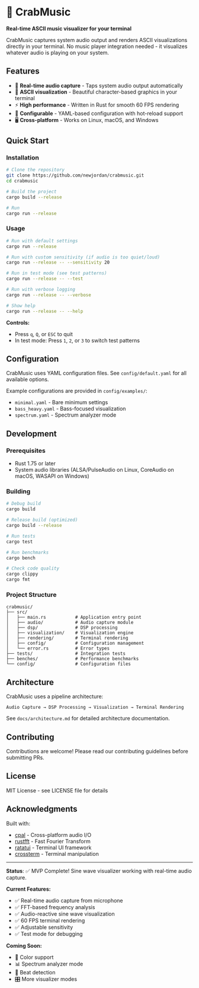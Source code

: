 # 🦀 CrabMusic

**Real-time ASCII music visualizer for your terminal**

CrabMusic captures system audio output and renders ASCII visualizations directly in your terminal. No music player integration needed - it visualizes whatever audio is playing on your system.

## Features

- 🎵 **Real-time audio capture** - Taps system audio output automatically
- 🎨 **ASCII visualization** - Beautiful character-based graphics in your terminal
- ⚡ **High performance** - Written in Rust for smooth 60 FPS rendering
- 🔧 **Configurable** - YAML-based configuration with hot-reload support
- 🖥️ **Cross-platform** - Works on Linux, macOS, and Windows

## Quick Start

### Installation

```bash
# Clone the repository
git clone https://github.com/newjordan/crabmusic.git
cd crabmusic

# Build the project
cargo build --release

# Run
cargo run --release
```

### Usage

```bash
# Run with default settings
cargo run --release

# Run with custom sensitivity (if audio is too quiet/loud)
cargo run --release -- --sensitivity 20

# Run in test mode (see test patterns)
cargo run --release -- --test

# Run with verbose logging
cargo run --release -- --verbose

# Show help
cargo run --release -- --help
```

**Controls:**
- Press `q`, `Q`, or `ESC` to quit
- In test mode: Press `1`, `2`, or `3` to switch test patterns

## Configuration

CrabMusic uses YAML configuration files. See `config/default.yaml` for all available options.

Example configurations are provided in `config/examples/`:
- `minimal.yaml` - Bare minimum settings
- `bass_heavy.yaml` - Bass-focused visualization
- `spectrum.yaml` - Spectrum analyzer mode

## Development

### Prerequisites

- Rust 1.75 or later
- System audio libraries (ALSA/PulseAudio on Linux, CoreAudio on macOS, WASAPI on Windows)

### Building

```bash
# Debug build
cargo build

# Release build (optimized)
cargo build --release

# Run tests
cargo test

# Run benchmarks
cargo bench

# Check code quality
cargo clippy
cargo fmt
```

### Project Structure

```
crabmusic/
├── src/
│   ├── main.rs           # Application entry point
│   ├── audio/            # Audio capture module
│   ├── dsp/              # DSP processing
│   ├── visualization/    # Visualization engine
│   ├── rendering/        # Terminal rendering
│   ├── config/           # Configuration management
│   └── error.rs          # Error types
├── tests/                # Integration tests
├── benches/              # Performance benchmarks
└── config/               # Configuration files
```

## Architecture

CrabMusic uses a pipeline architecture:

```
Audio Capture → DSP Processing → Visualization → Terminal Rendering
```

See `docs/architecture.md` for detailed architecture documentation.

## Contributing

Contributions are welcome! Please read our contributing guidelines before submitting PRs.

## License

MIT License - see LICENSE file for details

## Acknowledgments

Built with:
- [cpal](https://github.com/RustAudio/cpal) - Cross-platform audio I/O
- [rustfft](https://github.com/ejmahler/RustFFT) - Fast Fourier Transform
- [ratatui](https://github.com/ratatui-org/ratatui) - Terminal UI framework
- [crossterm](https://github.com/crossterm-rs/crossterm) - Terminal manipulation

---

**Status**: ✅ MVP Complete! Sine wave visualizer working with real-time audio capture.

**Current Features:**
- ✅ Real-time audio capture from microphone
- ✅ FFT-based frequency analysis
- ✅ Audio-reactive sine wave visualization
- ✅ 60 FPS terminal rendering
- ✅ Adjustable sensitivity
- ✅ Test mode for debugging

**Coming Soon:**
- 🎨 Color support
- 📊 Spectrum analyzer mode
- 🎵 Beat detection
- 🎛️ More visualizer modes

